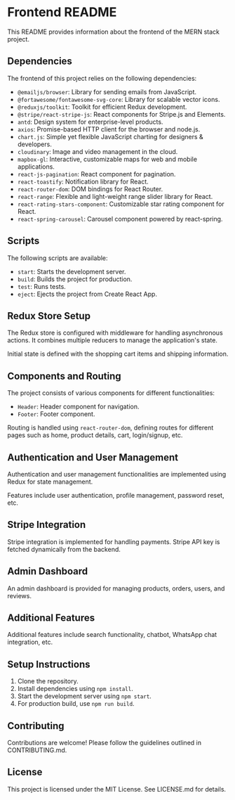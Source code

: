 <!DOCTYPE html>
<html lang="en">
<head>
    <meta charset="UTF-8">
    <meta name="viewport" content="width=device-width, initial-scale=1.0">
</head>
<body>
    <h1>Frontend README</h1>
    <p>This README provides information about the frontend of the MERN stack project.</p>
    <h2>Dependencies</h2>
    <p>The frontend of this project relies on the following dependencies:</p>
    <ul>
        <li><code>@emailjs/browser</code>: Library for sending emails from JavaScript.</li>
        <li><code>@fortawesome/fontawesome-svg-core</code>: Library for scalable vector icons.</li>
        <li><code>@reduxjs/toolkit</code>: Toolkit for efficient Redux development.</li>
        <li><code>@stripe/react-stripe-js</code>: React components for Stripe.js and Elements.</li>
        <li><code>antd</code>: Design system for enterprise-level products.</li>
        <li><code>axios</code>: Promise-based HTTP client for the browser and node.js.</li>
        <li><code>chart.js</code>: Simple yet flexible JavaScript charting for designers & developers.</li>
        <li><code>cloudinary</code>: Image and video management in the cloud.</li>
        <li><code>mapbox-gl</code>: Interactive, customizable maps for web and mobile applications.</li>
        <li><code>react-js-pagination</code>: React component for pagination.</li>
        <li><code>react-toastify</code>: Notification library for React.</li>
        <li><code>react-router-dom</code>: DOM bindings for React Router.</li>
         <li><code>react-range</code>: Flexible and light-weight range slider library for React.</li>
        <li><code>react-rating-stars-component</code>: Customizable star rating component for React.</li>
        <li><code>react-spring-carousel</code>: Carousel component powered by react-spring.</li>
    </ul>
    <h2>Scripts</h2>
    <p>The following scripts are available:</p>
    <ul>
        <li><code>start</code>: Starts the development server.</li>
        <li><code>build</code>: Builds the project for production.</li>
        <li><code>test</code>: Runs tests.</li>
        <li><code>eject</code>: Ejects the project from Create React App.</li>
    </ul>
    <h2>Redux Store Setup</h2>
    <p>The Redux store is configured with middleware for handling asynchronous actions. It combines multiple reducers to manage the application's state.</p>
    <p>Initial state is defined with the shopping cart items and shipping information.</p>
    <h2>Components and Routing</h2>
    <p>The project consists of various components for different functionalities:</p>
    <ul>
        <li><code>Header</code>: Header component for navigation.</li>
        <li><code>Footer</code>: Footer component.</li>
        <!-- Add more components here -->
    </ul>
    <p>Routing is handled using <code>react-router-dom</code>, defining routes for different pages such as home, product details, cart, login/signup, etc.</p>
    <h2>Authentication and User Management</h2>
    <p>Authentication and user management functionalities are implemented using Redux for state management.</p>
    <p>Features include user authentication, profile management, password reset, etc.</p>
    <h2>Stripe Integration</h2>
    <p>Stripe integration is implemented for handling payments. Stripe API key is fetched dynamically from the backend.</p>
    <h2>Admin Dashboard</h2>
    <p>An admin dashboard is provided for managing products, orders, users, and reviews.</p>
    <h2>Additional Features</h2>
    <p>Additional features include search functionality, chatbot, WhatsApp chat integration, etc.</p>
    <h2>Setup Instructions</h2>
    <ol>
        <li>Clone the repository.</li>
        <li>Install dependencies using <code>npm install</code>.</li>
        <li>Start the development server using <code>npm start</code>.</li>
        <li>For production build, use <code>npm run build</code>.</li>
    </ol>
    <h2>Contributing</h2>
    <p>Contributions are welcome! Please follow the guidelines outlined in CONTRIBUTING.md.</p>
    <h2>License</h2>
    <p>This project is licensed under the MIT License. See LICENSE.md for details.</p>
</body>
</html>

